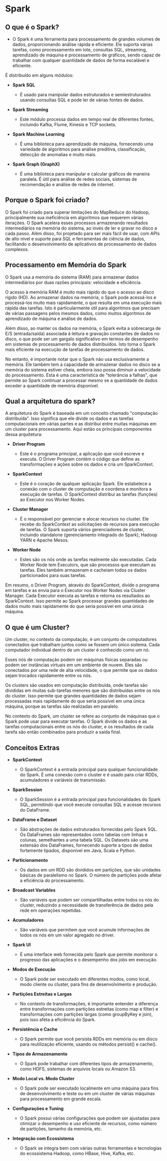 # Spark

## O que é o Spark?

- O Spark é uma ferramenta para processamento de grandes volumes de dados, proporcionando análise rápida e eficiente. Ele suporta várias tarefas, como processamento em lote, consultas SQL, streaming, aprendizado de máquina e processamento de gráficos, sendo capaz de trabalhar com qualquer quantidade de dados de forma escalável e eficiente.

É distribuído em alguns módulos: 

- **Spark SQL**
  - É usado para manipular dados estruturados e semiestruturados usando consultas SQL e pode ler de várias fontes de dados.
  
- **Spark Streaming**
  - Este módulo processa dados em tempo real de diferentes fontes, incluindo Kafka, Flume, Kinesis e TCP sockets.
  
- **Spark Machine Learning**
  - É uma biblioteca para aprendizado de máquina, fornecendo uma variedade de algoritmos para análise preditiva, classificação, detecção de anomalias e muito mais.
  
- **Spark Graph (GraphX)**
  - É uma biblioteca para manipular e calcular gráficos de maneira paralela. É útil para análise de redes sociais, sistemas de recomendação e análise de redes de internet.

## Porque o Spark foi criado?

O Spark foi criado para superar limitações do MapReduce do Hadoop, principalmente sua ineficiência em algoritmos que requerem várias iterações. O Spark acelera esses processos armazenando resultados intermediários na memória do sistema, ao invés de ler e gravar no disco a cada passo. Além disso, foi projetado para ser mais fácil de usar, com APIs de alto nível e suporte para SQL e ferramentas de ciência de dados, facilitando o desenvolvimento de aplicativos de processamento de dados complexos.

## Processamento em Memória do Spark

O Spark usa a memória do sistema (RAM) para armazenar dados intermediários por duas razões principais: velocidade e eficiência.

O acesso à memória RAM é muito mais rápido do que o acesso ao disco rígido (HD). Ao armazenar dados na memória, o Spark pode acessá-los e processá-los muito mais rapidamente, o que resulta em uma execução mais rápida das tarefas. Isto é particularmente útil para algoritmos que precisam de várias passagens pelos mesmos dados, como muitos algoritmos de aprendizado de máquina e análise de dados.

Além disso, ao manter os dados na memória, o Spark evita a sobrecarga de E/S (entrada/saída) associada à leitura e gravação constantes de dados no disco, o que pode ser um gargalo significativo em termos de desempenho em sistemas de processamento de dados distribuídos. Isto torna o Spark mais eficiente na execução de tarefas de processamento de dados.

No entanto, é importante notar que o Spark não usa exclusivamente a memória. Ele também tem a capacidade de armazenar dados no disco se a memória do sistema estiver cheia, embora isso possa diminuir a velocidade do processamento. Esta é uma característica de "tolerância a falhas", que permite ao Spark continuar a processar mesmo se a quantidade de dados exceder a quantidade de memória disponível.

## Qual a arquitetura do spark?

A arquitetura do Spark é baseada em um conceito chamado "computação distribuída". Isso significa que ele divide os dados e as tarefas computacionais em várias partes e as distribui entre muitas máquinas em um cluster para processamento. Aqui estão os principais componentes dessa arquitetura:

- **Driver Program**
  - Este é o programa principal, a aplicação que você escreve e executa. O Driver Program contém o código que define as transformações e ações sobre os dados e cria um SparkContext.

- **SparkContext**
  - Este é o coração de qualquer aplicação Spark. Ele estabelece a conexão com o cluster de computação e coordena e monitora a execução de tarefas. O SparkContext distribui as tarefas (funções) ao Executor nos Worker Nodes.

- **Cluster Manager**
  - É o responsável por gerenciar e alocar recursos no cluster. Ele recebe do SparkContext as solicitações de recursos para execução de tarefas. O Spark suporta vários gerenciadores de cluster, incluindo standalone (gerenciamento integrado do Spark), Hadoop YARN e Apache Mesos.

- **Worker Node**
  - Estes são os nós onde as tarefas realmente são executadas. Cada Worker Node tem Executors, que são processos que executam as tarefas. Eles também armazenam e cacheiam todos os dados particionados para suas tarefas.

Em resumo, o Driver Program, através do SparkContext, divide o programa em tarefas e as envia para o Executor nos Worker Nodes via Cluster Manager. Cada Executor executa as tarefas e retorna os resultados ao SparkContext. Isso permite ao Spark processar grandes quantidades de dados muito mais rapidamente do que seria possível em uma única máquina.

## O que é um Cluster?

Um cluster, no contexto da computação, é um conjunto de computadores conectados que trabalham juntos como se fossem um único sistema. Cada computador individual dentro de um cluster é conhecido como um nó.

Esses nós de computação podem ser máquinas físicas separadas ou podem ser instâncias virtuais em um ambiente de nuvem. Eles são conectados por uma rede de alta velocidade, o que permite que os dados sejam trocados rapidamente entre os nós.

Os clusters são usados em computação distribuída, onde tarefas são divididas em muitas sub-tarefas menores que são distribuídas entre os nós do cluster. Isso permite que grandes quantidades de dados sejam processadas mais rapidamente do que seria possível em uma única máquina, porque as tarefas são realizadas em paralelo.

No contexto do Spark, um cluster se refere ao conjunto de máquinas que o Spark pode usar para executar tarefas. O Spark divide os dados e as tarefas computacionais entre os nós do cluster, e os resultados de cada tarefa são então combinados para produzir a saída final.

## Conceitos Extras

- **SparkContext**
  - O SparkContext é a entrada principal para qualquer funcionalidade do Spark. É uma conexão com o cluster e é usado para criar RDDs, acumuladores e variáveis de transmissão.

- **SparkSession**
  - O SparkSession é a entrada principal para funcionalidades do Spark SQL, permitindo que você execute consultas SQL e acesse recursos do DataFrame.

- **DataFrame e Dataset**
  - São abstrações de dados estruturados fornecidas pelo Spark SQL. Os DataFrames são representados como tabelas com linhas e colunas, semelhantes a uma tabela SQL. Os Datasets são uma extensão dos DataFrames, fornecendo suporte a tipos de dados fortemente tipados, disponível em Java, Scala e Python.

- **Particionamento**
  - Os dados em um RDD são divididos em partições, que são unidades básicas de paralelismo no Spark. O número de partições pode afetar a eficiência do processamento.

- **Broadcast Variables**
  - São variáveis que podem ser compartilhadas entre todos os nós do cluster, reduzindo a necessidade de transferência de dados pela rede em operações repetidas.

- **Acumuladores**
  - São variáveis que permitem que você acumule informações de todos os nós em um valor agregado no driver.

- **Spark UI**
  - É uma interface web fornecida pelo Spark que permite monitorar o progresso das aplicações e o desempenho dos jobs em execução.

- **Modos de Execução**
  - O Spark pode ser executado em diferentes modos, como local, modo cliente ou cluster, para fins de desenvolvimento e produção.

- **Partições Estreitas e Largas**
  - No contexto de transformações, é importante entender a diferença entre transformações com partições estreitas (como map e filter) e transformações com partições largas (como groupByKey e join), pois isso afeta a eficiência do Spark.

- **Persistência e Cache**
  - O Spark permite que você persista RDDs em memória ou em disco para reutilização eficiente, usando os métodos persist() e cache().

- **Tipos de Armazenamento**
  - O Spark pode trabalhar com diferentes tipos de armazenamento, como HDFS, sistemas de arquivos locais ou Amazon S3.

- **Modo Local vs. Modo Cluster**
  -  O Spark pode ser executado localmente em uma máquina para fins de desenvolvimento e teste ou em um cluster de várias máquinas para processamento em grande escala.

- **Configurações e Tuning**
  - O Spark possui várias configurações que podem ser ajustadas para otimizar o desempenho e uso eficiente de recursos, como número de partições, tamanho da memória, etc.

- **Integração com Ecossistema**
  - O Spark se integra bem com várias outras ferramentas e tecnologias do ecossistema Hadoop, como HBase, Hive, Kafka, etc.
